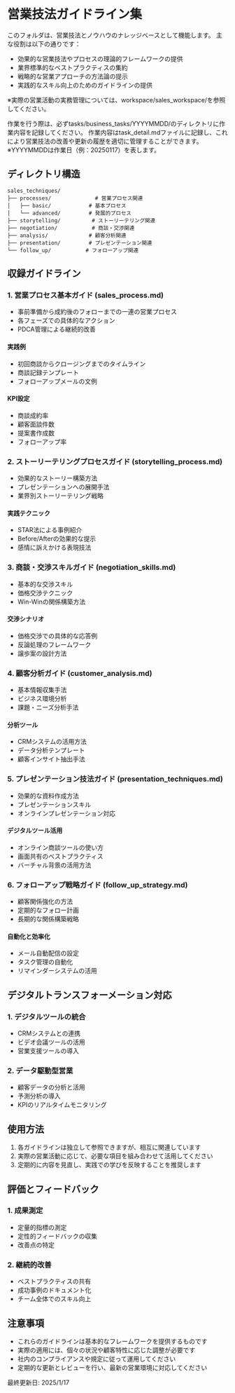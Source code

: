 # 営業技法ガイドライン集

このフォルダは、営業技法とノウハウのナレッジベースとして機能します。
主な役割は以下の通りです：

- 効果的な営業技法やプロセスの理論的フレームワークの提供
- 業界標準的なベストプラクティスの集約
- 戦略的な営業アプローチの方法論の提示
- 実践的なスキル向上のためのガイドラインの提供

※実際の営業活動の実務管理については、workspace/sales_workspace/を参照してください。

作業を行う際は、必ずtasks/business_tasks/YYYYMMDD/のディレクトリに作業内容を記録してください。
作業内容はtask_detail.mdファイルに記録し、これにより営業技法の改善や更新の履歴を適切に管理することができます。
※YYYYMMDDは作業日（例：20250117）を表します。

## ディレクトリ構造
```
sales_techniques/
├── processes/              # 営業プロセス関連
│   ├── basic/            # 基本プロセス
│   └── advanced/         # 発展的プロセス
├── storytelling/          # ストーリーテリング関連
├── negotiation/           # 商談・交渉関連
├── analysis/             # 顧客分析関連
├── presentation/         # プレゼンテーション関連
└── follow_up/           # フォローアップ関連
```

## 収録ガイドライン

### 1. 営業プロセス基本ガイド (sales_process.md)
- 事前準備から成約後のフォローまでの一連の営業プロセス
- 各フェーズでの具体的なアクション
- PDCA管理による継続的改善

#### 実践例
- 初回商談からクロージングまでのタイムライン
- 商談記録テンプレート
- フォローアップメールの文例

#### KPI設定
- 商談成約率
- 顧客面談件数
- 提案書作成数
- フォローアップ率

### 2. ストーリーテリングプロセスガイド (storytelling_process.md)
- 効果的なストーリー構築方法
- プレゼンテーションへの展開手法
- 業界別ストーリーテリング戦略

#### 実践テクニック
- STAR法による事例紹介
- Before/Afterの効果的な提示
- 感情に訴えかける表現技法

### 3. 商談・交渉スキルガイド (negotiation_skills.md)
- 基本的な交渉スキル
- 価格交渉テクニック
- Win-Winの関係構築方法

#### 交渉シナリオ
- 価格交渉での具体的な応答例
- 反論処理のフレームワーク
- 譲歩案の設計方法

### 4. 顧客分析ガイド (customer_analysis.md)
- 基本情報収集手法
- ビジネス環境分析
- 課題・ニーズ分析手法

#### 分析ツール
- CRMシステムの活用方法
- データ分析テンプレート
- 顧客インサイト抽出手法

### 5. プレゼンテーション技法ガイド (presentation_techniques.md)
- 効果的な資料作成方法
- プレゼンテーションスキル
- オンラインプレゼンテーション対応

#### デジタルツール活用
- オンライン商談ツールの使い方
- 画面共有のベストプラクティス
- バーチャル背景の活用方法

### 6. フォローアップ戦略ガイド (follow_up_strategy.md)
- 顧客関係強化の方法
- 定期的なフォロー計画
- 長期的な関係構築戦略

#### 自動化と効率化
- メール自動配信の設定
- タスク管理の自動化
- リマインダーシステムの活用

## デジタルトランスフォーメーション対応

### 1. デジタルツールの統合
- CRMシステムとの連携
- ビデオ会議ツールの活用
- 営業支援ツールの導入

### 2. データ駆動型営業
- 顧客データの分析と活用
- 予測分析の導入
- KPIのリアルタイムモニタリング

## 使用方法

1. 各ガイドラインは独立して参照できますが、相互に関連しています
2. 実際の営業活動に応じて、必要な項目を組み合わせて活用してください
3. 定期的に内容を見直し、実践での学びを反映することを推奨します

## 評価とフィードバック

### 1. 成果測定
- 定量的指標の測定
- 定性的フィードバックの収集
- 改善点の特定

### 2. 継続的改善
- ベストプラクティスの共有
- 成功事例のドキュメント化
- チーム全体でのスキル向上

## 注意事項

- これらのガイドラインは基本的なフレームワークを提供するものです
- 実際の適用には、個々の状況や顧客特性に応じた調整が必要です
- 社内のコンプライアンスや規定に従って運用してください
- 定期的な更新とレビューを行い、最新の営業環境に対応してください

最終更新日: 2025/1/17